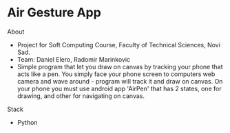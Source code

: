 # Air Gesture App
About
- Project for Soft Computing Course, Faculty of Technical Sciences, Novi Sad.
- Team: Daniel Elero, Radomir Marinkovic
- Simple program that let you draw on canvas by tracking your phone that acts like a pen. You simply face your phone screen to computers web camera and wave around - program will track it and draw on canvas. On your phone you must use android app 'AirPen' that has 2 states, one for drawing, and other for navigating on canvas.

Stack
- Python

